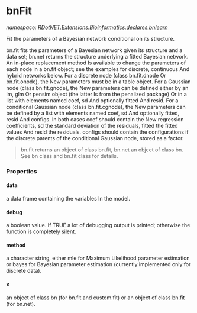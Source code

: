 ﻿# bnFit
_namespace: [RDotNET.Extensions.Bioinformatics.declares.bnlearn](./index.md)_

Fit the parameters of a Bayesian network conditional on its structure.
 
 bn.fit fits the parameters of a Bayesian network given its structure and a data set; bn.net returns the structure underlying a fitted Bayesian network.
 An in-place replacement method Is available to change the parameters of each node in a bn.fit object; see the examples for discrete, continuous And hybrid networks below. For a discrete node (class bn.fit.dnode Or bn.fit.onode), the New parameters must be in a table object. For a Gaussian node (class bn.fit.gnode), the New parameters can be defined either by an lm, glm Or pensim object (the latter Is from the penalized package) Or in a list with elements named coef, sd And optionally fitted And resid. For a conditional Gaussian node (class bn.fit.cgnode), the New parameters can be defined by a list with elements named coef, sd And optionally fitted, resid And configs. In both cases coef should contain the New regression coefficients, sd the standard deviation of the residuals, fitted the fitted values And resid the residuals. configs should contain the configurations if the discrete parents of the conditional Gaussian node, stored as a factor.

> 
>  bn.fit returns an object of class bn.fit, bn.net an object of class bn. See bn class and bn.fit class for details.
>  



### Properties

#### data
a data frame containing the variables In the model.
#### debug
a boolean value. If TRUE a lot of debugging output is printed; otherwise the function is completely silent.
#### method
a character string, either mle for Maximum Likelihood parameter estimation or bayes for Bayesian parameter estimation (currently implemented only for discrete data).
#### x
an object of class bn (for bn.fit and custom.fit) or an object of class bn.fit (for bn.net).
